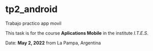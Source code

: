 # tp2_android
Trabajo practico app movil

This task is for the course **Aplications Mobile** in the institute *I.T.E.S.*

Date: **May 2, 2022** 
from La Pampa, Argentina
